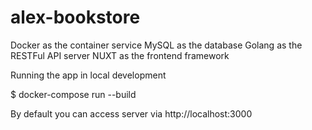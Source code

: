 # alex-bookstore

Docker as the container service
MySQL as the database
Golang as the RESTFul API server
NUXT as the frontend framework

Running the app in local development

$ docker-compose run --build


By default you can access server via http://localhost:3000
